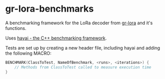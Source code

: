gr-lora-benchmarks
==================

A benchmarking framework for the LoRa decoder from [gr-lora](https://github.com/Wosser1sProductions/gr-lora/) and it's functions.

Uses [hayai - the C++ benchmarking framework](https://github.com/nickbruun/hayai).

Tests are set up by creating a new header file, including hayai and adding the following MACRO:

```cpp
BENCHMARK(ClassToTest, NameOfBenchmark, <runs>, <iterations>) {
    // Methods from ClassToTest called to measure execution time
}
```
